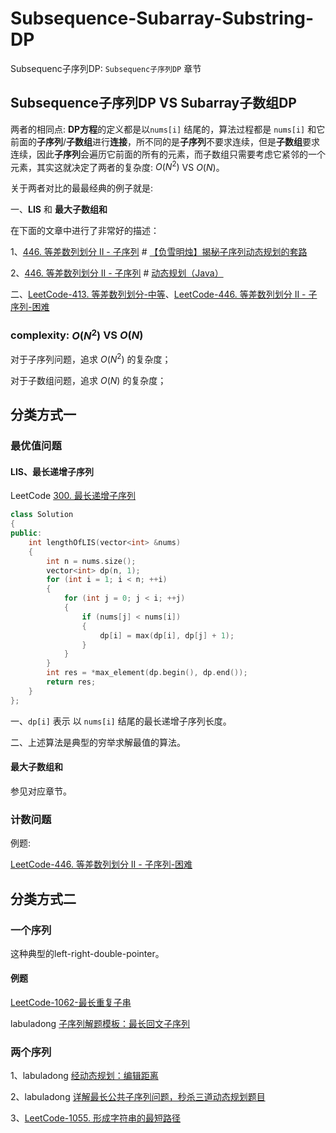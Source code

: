 # Subsequence-Subarray-Substring-DP

Subsequenc子序列DP: `Subsequenc子序列DP` 章节



## Subsequence子序列DP VS Subarray子数组DP

两者的相同点: **DP方程**的定义都是以`nums[i]` 结尾的，算法过程都是 `nums[i]` 和它前面的**子序列**/**子数组**进行**连接**，所不同的是**子序列**不要求连续，但是**子数组**要求连续，因此**子序列**会遍历它前面的所有的元素，而子数组只需要考虑它紧邻的一个元素，其实这就决定了两者的复杂度: $O(N^2)$ VS $O(N)$。

关于两者对比的最最经典的例子就是:

一、**LIS** 和 **最大子数组和**

在下面的文章中进行了非常好的描述：

1、[446. 等差数列划分 II - 子序列](https://leetcode-cn.com/problems/arithmetic-slices-ii-subsequence/) # [【负雪明烛】揭秘子序列动态规划的套路](https://leetcode-cn.com/problems/arithmetic-slices-ii-subsequence/solution/fu-xue-ming-zhu-jie-mi-zi-xu-lie-dong-ta-gepk/)

2、[446. 等差数列划分 II - 子序列](https://leetcode-cn.com/problems/arithmetic-slices-ii-subsequence/) # [动态规划（Java）](https://leetcode-cn.com/problems/arithmetic-slices-ii-subsequence/solution/dong-tai-gui-hua-java-by-liweiwei1419-jc84/)

二、[LeetCode-413. 等差数列划分-中等](https://leetcode-cn.com/problems/arithmetic-slices/)、[LeetCode-446. 等差数列划分 II - 子序列-困难](https://leetcode-cn.com/problems/arithmetic-slices-ii-subsequence/)

### complexity: $O(N^2)$ VS $O(N)$

对于子序列问题，追求 $O(N^2)$ 的复杂度；

对于子数组问题，追求 $O(N)$ 的复杂度； 

## 分类方式一



### 最优值问题

#### LIS、最长递增子序列

LeetCode [300. 最长递增子序列](https://leetcode-cn.com/problems/longest-increasing-subsequence/) 

```c++
class Solution
{
public:
	int lengthOfLIS(vector<int> &nums)
	{
		int n = nums.size();
		vector<int> dp(n, 1);
		for (int i = 1; i < n; ++i)
		{
			for (int j = 0; j < i; ++j)
			{
				if (nums[j] < nums[i])
				{
					dp[i] = max(dp[i], dp[j] + 1);
				}
			}
		}
		int res = *max_element(dp.begin(), dp.end());
		return res;
	}
};
```

一、`dp[i]` 表示 以 `nums[i]` 结尾的最长递增子序列长度。

二、上述算法是典型的穷举求解最值的算法。

#### 最大子数组和

参见对应章节。



### 计数问题

例题: 

[LeetCode-446. 等差数列划分 II - 子序列-困难](https://leetcode-cn.com/problems/arithmetic-slices-ii-subsequence/) 



## 分类方式二

### 一个序列

这种典型的left-right-double-pointer。



#### 例题

[LeetCode-1062-最长重复子串](https://leetcode.cn/problems/longest-repeating-substring/solution/dpdong-tai-gui-hua-by-johnkle-zyw8/)

labuladong [子序列解题模板：最长回文子序列](https://mp.weixin.qq.com/s/zNai1pzXHeB2tQE6AdOXTA)



### 两个序列

1、labuladong [经动态规划：编辑距离](https://mp.weixin.qq.com/s?__biz=MzAxODQxMDM0Mw==&mid=2247484731&idx=3&sn=aa642cbf670feee73e20428775dff0b5&scene=21#wechat_redirect)

2、labuladong [详解最长公共子序列问题，秒杀三道动态规划题目](https://mp.weixin.qq.com/s/ZhPEchewfc03xWv9VP3msg)

3、[LeetCode-1055. 形成字符串的最短路径](https://leetcode.cn/problems/shortest-way-to-form-string/)